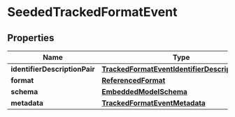 
# SeededTrackedFormatEvent

## Properties
Name | Type | Description | Notes
------------ | ------------- | ------------- | -------------
**identifierDescriptionPair** | [**TrackedFormatEventIdentifierDescriptionPairs**](TrackedFormatEventIdentifierDescriptionPairs.md) |  | 
**format** | [**ReferencedFormat**](ReferencedFormat.md) |  | 
**schema** | [**EmbeddedModelSchema**](EmbeddedModelSchema.md) |  |  [optional]
**metadata** | [**TrackedFormatEventMetadata**](TrackedFormatEventMetadata.md) |  |  [optional]



